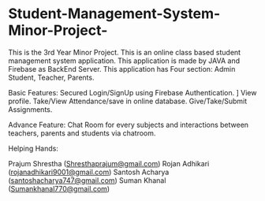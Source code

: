 # Student-Management-System-Minor-Project-
This is the 3rd Year Minor Project. 
This is an online class based student management system application. 
This application is made by JAVA and Firebase as BackEnd Server.
This application has Four section: Admin Student, Teacher, Parents.

Basic Features:
    Secured Login/SignUp using Firebase Authentication. ]
    View profile.
    Take/View Attendance/save in online database.
    Give/Take/Submit Assignments.
    
Advance Feature:
    Chat Room for every subjects and interactions between teachers, parents and students via chatroom.
   
Helping Hands:

Prajum Shrestha (Shresthaprajum@gmail.com)
Rojan Adhikari (rojanadhikari9001@gmail.com)
Santosh Acharya (santoshacharya747@gmail.com)
Suman Khanal (Sumankhanal770@gmail.com)
    
